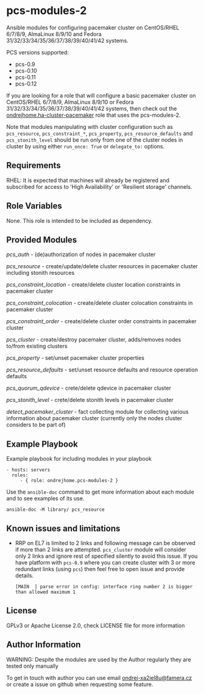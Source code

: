 pcs-modules-2
=============

Ansible modules for configuring pacemaker cluster on CentOS/RHEL 6/7/8/9, AlmaLinux 8/9/10 and Fedora 31/32/33/34/35/36/37/38/39/40/41/42 systems.

PCS versions supported:
- pcs-0.9
- pcs-0.10
- pcs-0.11
- pcs-0.12

If you are looking for a role that will configure a basic pacemaker cluster on CentOS/RHEL 6/7/8/9, AlmaLinux 8/9/10 or Fedora 31/32/33/34/35/36/37/38/39/40/41/42 systems, then check out the [ondrejhome.ha-cluster-pacemaker](https://github.com/OndrejHome/ansible.ha-cluster-pacemaker) role that uses the pcs-modules-2.

Note that modules manipulating with cluster configuration such as `pcs_resource`, `pcs_constraint_*`, `pcs_property`, `pcs_resource_defaults` and `pcs_stonith_level` should be run only from one of the cluster nodes in cluster by using either `run_once: True` or `delegate_to:` options.

Requirements
------------

RHEL: It is expected that machines will already be registered and subscribed for access to 'High Availability' or 'Resilient storage' channels.

Role Variables
--------------

None. This role is intended to be included as dependency.

Provided Modules
----------------

*pcs_auth* - (de)authorization of nodes in pacemaker cluster

*pcs_resource* - create/update/delete cluster resources in pacemaker cluster including stonith resources

*pcs_constraint_location* - create/delete cluster location constraints in pacemaker cluster

*pcs_constraint_colocation* - create/delete cluster colocation constraints in pacemaker cluster

*pcs_constraint_order* - create/delete cluster order constraints in pacemaker cluster

*pcs_cluster* - create/destroy pacemaker cluster, adds/removes nodes to/from existing clusters

*pcs_property* - set/unset pacemaker cluster properties

*pcs_resource_defaults* - set/unset resource defaults and resource operation defaults

*pcs_quorum_qdevice* - crete/delete qdevice in pacemaker cluster

*pcs_stonith_level* - crete/delete stonith levels in pacemaker cluster

*detect_pacemaker_cluster* - fact collecting module for collecting various information about pacemaker cluster (currently only the nodes cluster considers to be part of)

Example Playbook
----------------

Example playbook for including modules in your playbook

    - hosts: servers
      roles:
         - { role: ondrejhome.pcs-modules-2 }

Use the `ansible-doc` command to get more information about each module and to see examples of its use.

    ansible-doc -M library/ pcs_resource

Known issues and limitations
----------------------------

- RRP on EL7 is limited to 2 links and following message can be observed if more than 2 links are attempted. `pcs_cluster` module will consider only 2 links and ignore rest of specified silently to avoid this issue. If you have platform with `pcs-0.9` where you can create cluster with 3 or more redundant links (using `pcs`) then feel free to open issue and provide details.

    ~~~
    [MAIN  ] parse error in config: interface ring number 2 is bigger than allowed maximum 1
    ~~~


License
-------

GPLv3 or Apache License 2.0, check LICENSE file for more information

Author Information
------------------

WARNING: Despite the modules are used by the Author regularly they are tested only manually

To get in touch with author you can use email ondrej-xa2iel8u@famera.cz or create a issue on github when requesting some feature.
